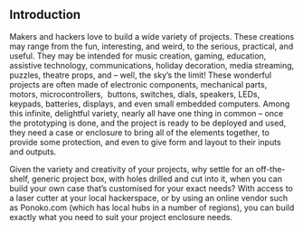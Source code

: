 ## Introduction

Makers and hackers love to build a wide variety of projects. These creations may range from the fun, interesting, and weird, to the serious, practical, and useful. They may be intended for music creation, gaming, education, assistive technology, communications, holiday decoration, media streaming, puzzles, theatre props, and – well, the sky’s the limit! These wonderful projects are often made of electronic components, mechanical parts, motors, microcontrollers,  buttons, switches, dials, speakers, LEDs, keypads, batteries, displays, and even small embedded computers. Among this infinite, delightful variety, nearly all have one thing in common – once the prototyping is done, and the project is ready to be deployed and used, they need a case or enclosure to bring all of the elements together, to provide some protection, and even to give form and layout to their inputs and outputs. 

Given the variety and creativity of your projects, why settle for an off-the-shelf, generic project box, with holes drilled and cut into it, when you can build your own case that’s customised for your exact needs? With access to a laser cutter at your local hackerspace, or by using an online vendor such as Ponoko.com (which has local hubs in a number of regions), you can build exactly what you need to suit your project enclosure needs. 